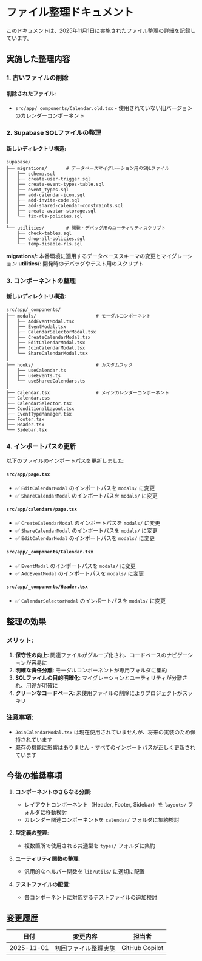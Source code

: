 # ファイル整理ドキュメント

このドキュメントは、2025年11月1日に実施されたファイル整理の詳細を記録しています。

## 実施した整理内容

### 1. 古いファイルの削除

#### 削除されたファイル:

- `src/app/_components/Calendar.old.tsx` - 使用されていない旧バージョンのカレンダーコンポーネント

### 2. Supabase SQLファイルの整理

#### 新しいディレクトリ構造:

```
supabase/
├── migrations/       # データベースマイグレーション用のSQLファイル
│   ├── schema.sql
│   ├── create-user-trigger.sql
│   ├── create-event-types-table.sql
│   ├── event_types.sql
│   ├── add-calendar-icon.sql
│   ├── add-invite-code.sql
│   ├── add-shared-calendar-constraints.sql
│   ├── create-avatar-storage.sql
│   └── fix-rls-policies.sql
│
└── utilities/        # 開発・デバッグ用のユーティリティスクリプト
    ├── check-tables.sql
    ├── drop-all-policies.sql
    └── temp-disable-rls.sql
```

**migrations/**: 本番環境に適用するデータベーススキーマの変更とマイグレーション
**utilities/**: 開発時のデバッグやテスト用のスクリプト

### 3. コンポーネントの整理

#### 新しいディレクトリ構造:

```
src/app/_components/
├── modals/                      # モーダルコンポーネント
│   ├── AddEventModal.tsx
│   ├── EventModal.tsx
│   ├── CalendarSelectorModal.tsx
│   ├── CreateCalendarModal.tsx
│   ├── EditCalendarModal.tsx
│   ├── JoinCalendarModal.tsx
│   └── ShareCalendarModal.tsx
│
├── hooks/                       # カスタムフック
│   ├── useCalendar.ts
│   ├── useEvents.ts
│   └── useSharedCalendars.ts
│
├── Calendar.tsx                 # メインカレンダーコンポーネント
├── Calendar.css
├── CalendarSelector.tsx
├── ConditionalLayout.tsx
├── EventTypeManager.tsx
├── Footer.tsx
├── Header.tsx
└── Sidebar.tsx
```

### 4. インポートパスの更新

以下のファイルのインポートパスを更新しました:

#### `src/app/page.tsx`

- ✅ `EditCalendarModal` のインポートパスを `modals/` に変更
- ✅ `ShareCalendarModal` のインポートパスを `modals/` に変更

#### `src/app/calendars/page.tsx`

- ✅ `CreateCalendarModal` のインポートパスを `modals/` に変更
- ✅ `ShareCalendarModal` のインポートパスを `modals/` に変更
- ✅ `EditCalendarModal` のインポートパスを `modals/` に変更

#### `src/app/_components/Calendar.tsx`

- ✅ `EventModal` のインポートパスを `modals/` に変更
- ✅ `AddEventModal` のインポートパスを `modals/` に変更

#### `src/app/_components/Header.tsx`

- ✅ `CalendarSelectorModal` のインポートパスを `modals/` に変更

## 整理の効果

### メリット:

1. **保守性の向上**: 関連ファイルがグループ化され、コードベースのナビゲーションが容易に
2. **明確な責任分離**: モーダルコンポーネントが専用フォルダに集約
3. **SQLファイルの目的明確化**: マイグレーションとユーティリティが分離され、用途が明確に
4. **クリーンなコードベース**: 未使用ファイルの削除によりプロジェクトがスッキリ

### 注意事項:

- `JoinCalendarModal.tsx` は現在使用されていませんが、将来の実装のため保持されています
- 既存の機能に影響はありません - すべてのインポートパスが正しく更新されています

## 今後の推奨事項

1. **コンポーネントのさらなる分類**:

   - レイアウトコンポーネント（Header, Footer, Sidebar）を `layouts/` フォルダに移動検討
   - カレンダー関連コンポーネントを `calendar/` フォルダに集約検討

2. **型定義の整理**:

   - 複数箇所で使用される共通型を `types/` フォルダに集約

3. **ユーティリティ関数の整理**:

   - 汎用的なヘルパー関数を `lib/utils/` に適切に配置

4. **テストファイルの配置**:
   - 各コンポーネントに対応するテストファイルの追加検討

## 変更履歴

| 日付       | 変更内容             | 担当者         |
| ---------- | -------------------- | -------------- |
| 2025-11-01 | 初回ファイル整理実施 | GitHub Copilot |

